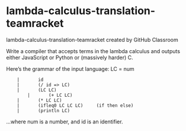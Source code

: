 # lambda-calculus-translation-teamracket
lambda-calculus-translation-teamracket created by GitHub Classroom

Write a compiler that accepts terms in the lambda calculus and outputs either JavaScript or Python or (massively harder) C.

Here’s the grammar of the input language:
    LC	 	=	 	num 
    
 	 	|	 	id
 	 	|	 	(/ id => LC) 
 	 	|	 	(LC LC)     
            |	 	(+ LC LC)
 	 	|	 	(* LC LC) 
 	 	|	 	(ifleq0 LC LC LC)     (if then else)
 	 	|	 	(println LC) 
    
 ...where num is a number, and id is an identifier. 
